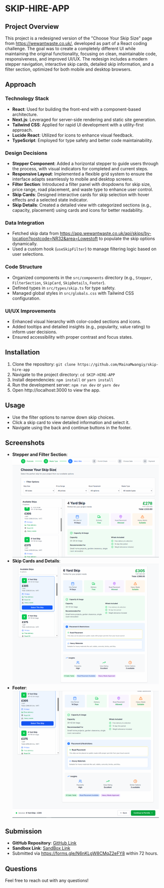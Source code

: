 # SKIP-HIRE-APP

## Project Overview
This project is a redesigned version of the "Choose Your Skip Size" page from https://wewantwaste.co.uk/, developed as part of a React coding challenge. The goal was to create a completely different UI while maintaining the original functionality, focusing on clean, maintainable code, responsiveness, and improved UI/UX. The redesign includes a modern stepper navigation, interactive skip cards, detailed skip information, and a filter section, optimized for both mobile and desktop browsers.

## Approach
### Technology Stack
- **React**: Used for building the front-end with a component-based architecture.
- **Next.js**: Leveraged for server-side rendering and static site generation.
- **Tailwind CSS**: Applied for rapid UI development with a utility-first approach.
- **Lucide React**: Utilized for icons to enhance visual feedback.
- **TypeScript**: Employed for type safety and better code maintainability.

### Design Decisions
- **Stepper Component**: Added a horizontal stepper to guide users through the process, with visual indicators for completed and current steps.
- **Responsive Layout**: Implemented a flexible grid system to ensure the interface adapts seamlessly to mobile and desktop screens.
- **Filter Section**: Introduced a filter panel with dropdowns for skip size, price range, road placement, and waste type to enhance user control.
- **Skip Cards**: Designed interactive cards for skip selection with hover effects and a selected state indicator.
- **Skip Details**: Created a detailed view with categorized sections (e.g., capacity, placement) using cards and icons for better readability.

### Data Integration
- Fetched skip data from https://app.wewantwaste.co.uk/api/skips/by-location?postcode=NR32&area=Lowestoft to populate the skip options dynamically.
- Used a custom hook (`useSkipFilter`) to manage filtering logic based on user selections.

### Code Structure
- Organized components in the `src/components` directory (e.g., `Stepper`, `FilterSection`, `SkipCard`, `SkipDetails`, `Footer`).
- Defined types in `src/types/skip.ts` for type safety.
- Managed global styles in `src/globals.css` with Tailwind CSS configuration.

### UI/UX Improvements
- Enhanced visual hierarchy with color-coded sections and icons.
- Added tooltips and detailed insights (e.g., popularity, value rating) to inform user decisions.
- Ensured accessibility with proper contrast and focus states.

## Installation
1. Clone the repository: `git clone https://github.com/MainaMwangiy/skip-hire-app`
2. Navigate to the project directory: `cd SKIP-HIRE-APP`
3. Install dependencies: `npm install` or `yarn install`
4. Run the development server: `npm run dev` or `yarn dev`
5. Open http://localhost:3000 to view the app.

## Usage
- Use the filter options to narrow down skip choices.
- Click a skip card to view detailed information and select it.
- Navigate using the back and continue buttons in the footer.

## Screenshots
- **Stepper and Filter Section**: ![Stepper and Filter Section](image.png)
- **Skip Cards and Details**: ![Skip Cards and Details](image-1.png)
- **Footer**: ![Footer](image-2.png)

## Submission
- **GitHub Repository**: [GitHub Link](https://github.com/MainaMwangiy/skip-hire-app)
- **Sandbox Link**: [SandBox Link](https://codesandbox.io/p/github/MainaMwangiy/skip-hire-app/master)
- Submitted via https://forms.gle/N6nKLgW8CMqZ2eFY8 within 72 hours.

## Questions
Feel free to reach out with any questions!